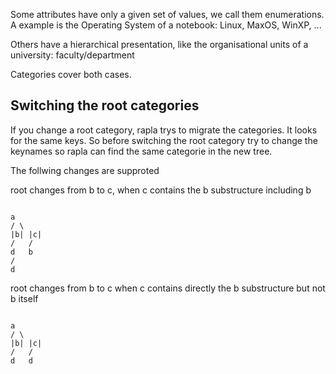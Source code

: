 Some attributes have only a given set of values, we call them
enumerations. A example is the Operating System
of a notebook: Linux, MaxOS, WinXP, ...

Others have a hierarchical presentation, like the
organisational units of a university: faculty/department

Categories cover both cases.

## Switching the root categories ##

If you change a root category, rapla trys to migrate the categories. It looks for the same keys. So before switching the root category try to change the keynames so rapla can find the same categorie in the new tree.

The follwing changes are supproted

root changes from b to c, when c contains the b substructure including b
```

a
/ \
|b| |c|
/   /
d   b
/
d
```
root changes from b to c when c contains directly the b substructure but not b itself
```

a
/ \
|b| |c|
/   /
d   d
```